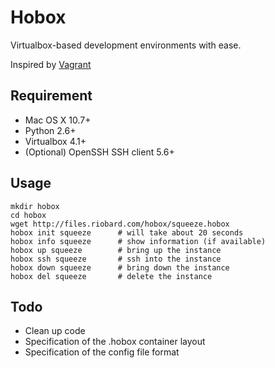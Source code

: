 Hobox
====

Virtualbox-based development environments with ease. 

Inspired by [Vagrant](http://vagrantup.com/)



Requirement
----

* Mac OS X 10.7+
* Python 2.6+
* Virtualbox 4.1+
* (Optional) OpenSSH SSH client 5.6+


Usage
----

    mkdir hobox
    cd hobox
    wget http://files.riobard.com/hobox/squeeze.hobox
    hobox init squeeze      # will take about 20 seconds
    hobox info squeeze      # show information (if available)
    hobox up squeeze        # bring up the instance
    hobox ssh squeeze       # ssh into the instance
    hobox down squeeze      # bring down the instance 
    hobox del squeeze       # delete the instance



Todo
----

* Clean up code
* Specification of the .hobox container layout
* Specification of the config file format
